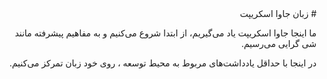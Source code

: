 <div dir="rtl">
# زبان جاوا اسکریپت

ما اینجا جاوا اسکریپت یاد می‌گیریم، از ابتدا شروع می‌کنیم و به مفاهیم پیشرفته مانند شی گرایی می‌رسیم.

در اینجا با حداقل یادداشت‌های مربوط به محیط توسعه ، روی خود زبان تمرکز می‌کنیم.
</div>
